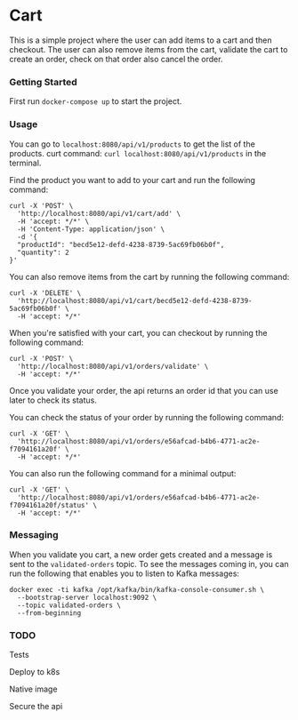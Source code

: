 # Cart

This is a simple project where the user can add items to a cart and then checkout.
The user can also remove items from the cart, validate the cart to create an order, check on that order also cancel the order.

### Getting Started
First run `docker-compose up` to start the project.

### Usage
You can go to `localhost:8080/api/v1/products` to get the list of the products.
curt command: `curl localhost:8080/api/v1/products` in the terminal.

Find the product you want to add to your cart and run the following command:
```agsl
curl -X 'POST' \
  'http://localhost:8080/api/v1/cart/add' \
  -H 'accept: */*' \
  -H 'Content-Type: application/json' \
  -d '{
  "productId": "becd5e12-defd-4238-8739-5ac69fb06b0f",
  "quantity": 2
}'
```
You can also remove items from the cart by running the following command:
```agsl
curl -X 'DELETE' \
  'http://localhost:8080/api/v1/cart/becd5e12-defd-4238-8739-5ac69fb06b0f' \
  -H 'accept: */*'
```

When you're satisfied with your cart, you can checkout by running the following command:
```agsl
curl -X 'POST' \
  'http://localhost:8080/api/v1/orders/validate' \
  -H 'accept: */*'
```
Once you validate your order, the api returns an order id that you can use later to check its status.

You can check the status of your order by running the following command:
```agsl
curl -X 'GET' \
  'http://localhost:8080/api/v1/orders/e56afcad-b4b6-4771-ac2e-f7094161a20f' \
  -H 'accept: */*'
```
You can also run the following command for a minimal output:
```agsl
curl -X 'GET' \
  'http://localhost:8080/api/v1/orders/e56afcad-b4b6-4771-ac2e-f7094161a20f/status' \
  -H 'accept: */*'
```

### Messaging
When you validate you cart, a new order gets created and a message is sent to the `validated-orders` topic.
To see the messages coming in, you can run the following that enables you to listen to Kafka messages:
```
docker exec -ti kafka /opt/kafka/bin/kafka-console-consumer.sh \
  --bootstrap-server localhost:9092 \
  --topic validated-orders \
  --from-beginning
```


### TODO
Tests

Deploy to k8s

Native image

Secure the api
